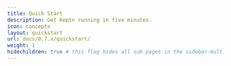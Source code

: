 ```yaml
---
title: Quick Start
description: Get Keptn running in five minutes.
icon: concepts
layout: quickstart
url: docs/0.7.x/quickstart/
weight: 1
hidechildren: true # this flag hides all sub pages in the sidebar-multicard.html
---
```

